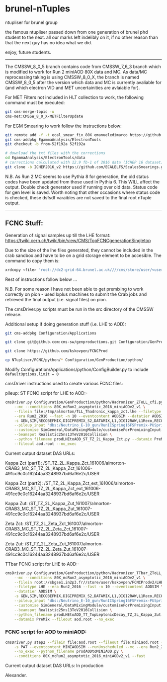 brunel-nTuples
==============

ntupliser for brunel group

the famous ntupliser passed down from one generation of brunel phd student to
the next. all our marks left indelibly on it, if no other reason than that the
next guy has no idea what we did.

enjoy, future students.

***

The CMSSW_8_0_5 branch contains code from CMSSW_7_6_3 branch which is modified
to work for Run 2 miniAOD 80X data and MC. As data/MC reprocessing taking is
using CMSSW_8_0_X, the branch is named CMSSW_8_0_5 after the version which data
and MC is currently avaliable for (and which electron VID and MET uncertainities
are avlaiable for).

For MET Filters not included in HLT collection to work, the following command
must be executed:

``` bash
git cms-merge-topic -u
cms-met:CMSSW_8_0_X-METFilterUpdate
```

For EGM Smearing to work follow the instructions below:

``` bash
git remote add -f -t ecal_smear_fix_80X emanueledimarco https://github.com/emanueledimarco/cmssw.git
git cms-addpkg EgammaAnalysis/ElectronTools
git checkout -b from-52f192a 52f192a

# download the txt files with the corrections
cd EgammaAnalysis/ElectronTools/data
# corrections calculated with 12.9 fb-1 of 2016 data (ICHEP 16 dataset).
git clone -b ICHEP2016_v2 https://github.com/ECALELFS/ScalesSmearings.git
```

N.B. As Run 2 MC seems to use Pythia 8 for generation, the old status codes have
been updated from those used in Pythia 6. This WILL affect the output. Double
check generator used if running over old data. Status code for gen level is
saved. Worth noting that other occasions where status code is checked, these dsfsdf
varaibles are not saved to the final root nTuple output.

---

## FCNC Stuff:

Generation of signal samples up till the LHE
format: <https://twiki.cern.ch/twiki/bin/view/CMS/TopFCNCgenerationSingletop>

Due to the size of the lhe files generated, they cannot be included in the crab
sandbox and have to be on a grid storage element to be accesible. The command to
copy them is: 

``` bash
xrdcopy <file> 'root://dc2-grid-64.brunel.ac.uk////cms/store/user/<username>/<dirPath>'
```

Rest of instructions follow below ...

N.B. For some reason I have not been able to get premixing to work correctly on
pion - used lxplus machines to submit the Crab jobs and retrieved the final
output (i.e. signal files) on pion.

The cmsDriver.py scripts must be run in the src directory of the CMSSW release.

Additional setup if doing generation stuff (i.e. LHE to AOD):

``` bash
git cms-addpkg Configuration/Applications

git clone git@github.com:cms-sw/genproductions.git Configuration/GenProduction/

git clone https://github.com/kskovpen/FCNCProd

cp NTupliser/FCNC/python/* Configuration/GenProduction/python/
```

Modify Configuration/Applications/python/ConfigBuilder.py to include
`defaultOptions.limit = 0`

cmsDriver instructions used to create various FCNC files:

pileup:
ST FCNC script for LHE to AOD:-

``` bash
cmsDriver.py Configuration/GenProduction/python/Hadronizer_ZToLL_cfi.py \
    --mc --conditions 80X_mcRun2_asymptotic_2016_miniAODv2_v1 \
    --filein file:/tmp/almorton/TLL_Thadronic_kappa_zct.lhe --filetype LHE \
    --era Run2_2016 --fast -n 10 --eventcontent AODSIM --datatier AODSIM \
    -s GEN,SIM,RECOBEFMIX,DIGIPREMIX_S2,DATAMIX,L1,DIGI2RAW,L1Reco,RECO,HLT:@frozen2016 \
    --pileup_input "dbs:/Neutrino_E-10_gun/RunIISpring16FSPremix-PUSpring16_80X_mcRun2_asymptotic_2016_v3-v1/GEN-SIM-DIGI-RAW" \
    --customise SimGeneral/DataMixingModule/customiseForPremixingInput.customiseForPreMixingInput \
    --beamspot Realistic25ns13TeV2016Collision \
    --python_filename prodLHEtoAOD_ST_TZ_2L_Kappa_Zct.py --datamix PreMix \
    --fileout aod.root --no_exec
```

Current output dataset DAS URLs:

Kappa Zct (part1): /ST_TZ_2L_Kappa_Zct_161006/almorton-CRAB3_MC_ST_TZ_2L_Kappa_Zct_161006-491cc9c0c16244aa3248937bd6af6e2c/USER

Kappa Zct (part2): /ST_TZ_2L_Kappa_Zct_ext_161006/almorton-CRAB3_MC_ST_TZ_2L_Kappa_Zct_ext_161006-491cc9c0c16244aa3248937bd6af6e2c/USER

Kappa Zut: /ST_TZ_2L_Kappa_Zut_161007/almorton-CRAB3_MC_ST_TZ_2L_Kappa_Zut_161007-491cc9c0c16244aa3248937bd6af6e2c/USER

Zeta Zct: /ST_TZ_2L_Zeta_Zct_161007/almorton-CRAB3_MC_ST_TZ_2L_Zeta_Zct_161007-491cc9c0c16244aa3248937bd6af6e2c/USER

Zeta Zut: /ST_TZ_2L_Zeta_Zut_161007/almorton-CRAB3_MC_ST_TZ_2L_Zeta_Zut_161007-491cc9c0c16244aa3248937bd6af6e2c/USER

TTbar FCNC script for LHE to AOD:-

``` bash
cmsDriver.py Configuration/GenProduction/python/Hadronizer_TTbar_ZToLL_cfi.py \
    --mc --conditions 80X_mcRun2_asymptotic_2016_miniAODv2_v1 \
    --filein root://sbgse1.in2p3.fr//store/user/kskovpen/FCNCProdv2/LHE/TT_topLeptonicDecay_kappa_zut_LO/0.lhe \
    --filetype LHE --era Run2_2016 --fast -n 10 --eventcontent AODSIM \
    --datatier AODSIM \
    -s GEN,SIM,RECOBEFMIX,DIGIPREMIX_S2,DATAMIX,L1,DIGI2RAW,L1Reco,RECO,HLT:@frozen2016 \
    --pileup_input "dbs:/Neutrino_E-10_gun/RunIISpring16FSPremix-PUSpring16_80X_mcRun2_asymptotic_2016_v3-v1/GEN-SIM-DIGI-RAW" \
    --customise SimGeneral/DataMixingModule/customiseForPremixingInput.customiseForPreMixingInput \
    --beamspot Realistic25ns13TeV2016Collision \
    --python_filename prodLHEtoAOD_TT_TopLeptonicDecay_TZ_2L_Kappa_Zut.py \
    --datamix PreMix --fileout aod.root --no_exec
```

### FCNC script for AOD to miniAOD:

``` bash
cmsDriver.py step2 --filein file:aod.root --fileout file:miniaod.root -n 10 \
    -s PAT --eventcontent MINIAODSIM --runUnscheduled --mc --era Run2_2016 \
    --no_exec --python_filename prodAODtoMINIAOD.py \
    --conditions 80X_mcRun2_asymptotic_2016_miniAODv2_v1 --fast
```

Current output dataset DAS URLs: In production

Alexander.
